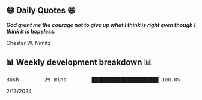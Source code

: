 ## 😄 Daily Quotes 😄

_**God grant me the courage not to give up what I think is right even though I think it is hopeless.**_

Chester W. Nimitz



## 📊 Weekly development breakdown 📊

<pre>Bash        29 mins        █████████████████████ 100.0%</pre>

2/13/2024